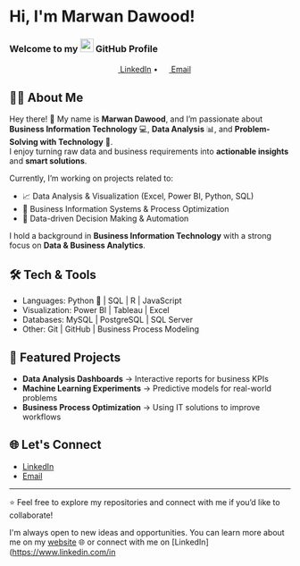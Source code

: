 # Hi, I'm Marwan Dawood!
### Welcome to my <img src="https://img.icons8.com/color/96/000000/github--v1.png" height="24"/> GitHub Profile

<p align="center">
  <a href="https://www.linkedin.com/in/your-link/"><img src="https://img.icons8.com/color/96/000000/linkedin-circled.png" height="16"/> LinkedIn</a> •
  <a href="mailto:your-email@gmail.com"><img src="https://img.icons8.com/color/96/000000/email.png" height="16"/> Email</a>
</p>

## 👨‍💻 About Me

Hey there! 👋 My name is **Marwan Dawood**, and I’m passionate about **Business Information Technology** 💻, **Data Analysis** 📊, and **Problem-Solving with Technology** 🚀.  
I enjoy turning raw data and business requirements into **actionable insights** and **smart solutions**.  

Currently, I’m working on projects related to:  
- 📈 Data Analysis & Visualization (Excel, Power BI, Python, SQL)  
- 🏢 Business Information Systems & Process Optimization  
- 🤖 Data-driven Decision Making & Automation  

I hold a background in **Business Information Technology** with a strong focus on **Data & Business Analytics**.  

## 🛠️ Tech & Tools

- Languages: Python 🐍 | SQL | R | JavaScript  
- Visualization: Power BI | Tableau | Excel  
- Databases: MySQL | PostgreSQL | SQL Server  
- Other: Git | GitHub | Business Process Modeling  

## 🚀 Featured Projects

- **Data Analysis Dashboards** → Interactive reports for business KPIs  
- **Machine Learning Experiments** → Predictive models for real-world problems  
- **Business Process Optimization** → Using IT solutions to improve workflows  

## 🌐 Let's Connect

- [LinkedIn](https://www.linkedin.com/in/your-link/)  
- [Email](mailto:your-email@gmail.com)  

---

⭐️ Feel free to explore my repositories and connect with me if you’d like to collaborate!

I'm always open to new ideas and opportunities. You can learn more about me on my [website](https://kavi.sh/) 🌐 or connect with me on [LinkedIn](https://www.linkedin.com/in
